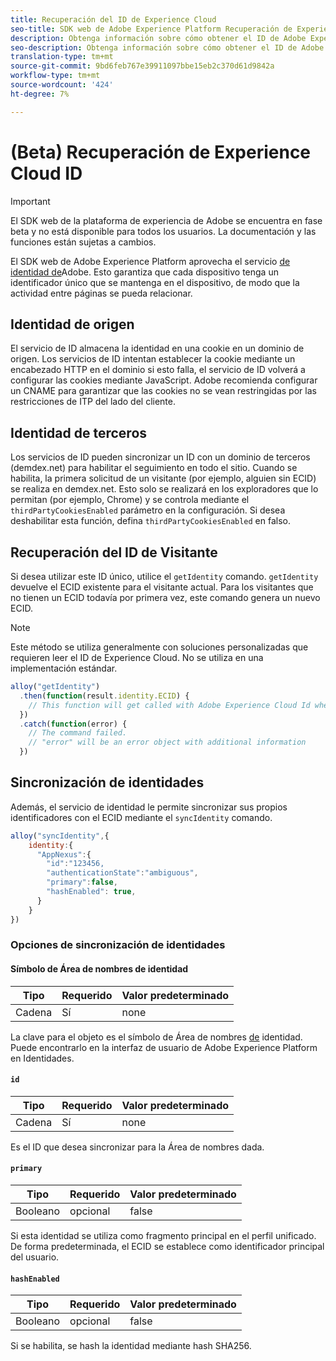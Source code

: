 ```yaml
---
title: Recuperación del ID de Experience Cloud
seo-title: SDK web de Adobe Experience Platform Recuperación de Experience Cloud ID
description: Obtenga información sobre cómo obtener el ID de Adobe Experience Cloud.
seo-description: Obtenga información sobre cómo obtener el ID de Adobe Experience Cloud.
translation-type: tm+mt
source-git-commit: 9bd6feb767e39911097bbe15eb2c370d61d9842a
workflow-type: tm+mt
source-wordcount: '424'
ht-degree: 7%

---
```



# (Beta) Recuperación de Experience Cloud ID

>[!IMPORTANT]
>
>El SDK web de la plataforma de experiencia de Adobe se encuentra en fase beta y no está disponible para todos los usuarios. La documentación y las funciones están sujetas a cambios.

El SDK web de Adobe Experience Platform aprovecha el servicio [de identidad de](../../identity-service/ecid.md)Adobe. Esto garantiza que cada dispositivo tenga un identificador único que se mantenga en el dispositivo, de modo que la actividad entre páginas se pueda relacionar.

## Identidad de origen

El servicio de ID almacena la identidad en una cookie en un dominio de origen. Los servicios de ID intentan establecer la cookie mediante un encabezado HTTP en el dominio si esto falla, el servicio de ID volverá a configurar las cookies mediante JavaScript. Adobe recomienda configurar un CNAME para garantizar que las cookies no se vean restringidas por las restricciones de ITP del lado del cliente.

## Identidad de terceros

Los servicios de ID pueden sincronizar un ID con un dominio de terceros (demdex.net) para habilitar el seguimiento en todo el sitio. Cuando se habilita, la primera solicitud de un visitante (por ejemplo, alguien sin ECID) se realiza en demdex.net. Esto solo se realizará en los exploradores que lo permitan (por ejemplo, Chrome) y se controla mediante el `thirdPartyCookiesEnabled` parámetro en la configuración. Si desea deshabilitar esta función, defina `thirdPartyCookiesEnabled` en falso.

## Recuperación del ID de Visitante

Si desea utilizar este ID único, utilice el `getIdentity` comando. `getIdentity` devuelve el ECID existente para el visitante actual. Para los visitantes que no tienen un ECID todavía por primera vez, este comando genera un nuevo ECID.

>[!NOTE]
>
>Este método se utiliza generalmente con soluciones personalizadas que requieren leer el ID de Experience Cloud. No se utiliza en una implementación estándar.

```javascript
alloy("getIdentity")
  .then(function(result.identity.ECID) {
    // This function will get called with Adobe Experience Cloud Id when the command promise is resolved
  })
  .catch(function(error) {
    // The command failed.
    // "error" will be an error object with additional information
  })
```

## Sincronización de identidades

Además, el servicio de identidad le permite sincronizar sus propios identificadores con el ECID mediante el `syncIdentity` comando.

```javascript
alloy("syncIdentity",{
    identity:{
      "AppNexus":{
        "id":"123456,
        "authenticationState":"ambiguous",
        "primary":false,
        "hashEnabled": true,
      }
    }
})
```

### Opciones de sincronización de identidades

#### Símbolo de Área de nombres de identidad

| **Tipo** | **Requerido** | **Valor predeterminado** |
| -------- | ------------ | ----------------- |
| Cadena | Sí | none |

La clave para el objeto es el símbolo de Área de nombres [de](../../identity-service/namespaces.md) identidad. Puede encontrarlo en la interfaz de usuario de Adobe Experience Platform en Identidades.

#### `id`

| **Tipo** | **Requerido** | **Valor predeterminado** |
| -------- | ------------ | ----------------- |
| Cadena | Sí | none |

Es el ID que desea sincronizar para la Área de nombres dada.

#### `primary`

| **Tipo** | **Requerido** | **Valor predeterminado** |
| -------- | ------------ | ----------------- |
| Booleano | opcional | false |

Si esta identidad se utiliza como fragmento principal en el perfil unificado. De forma predeterminada, el ECID se establece como identificador principal del usuario.

#### `hashEnabled`

| **Tipo** | **Requerido** | **Valor predeterminado** |
| -------- | ------------ | ----------------- |
| Booleano | opcional | false |

Si se habilita, se hash la identidad mediante hash SHA256.